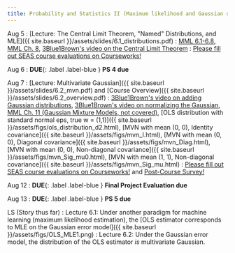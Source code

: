```yaml
---
title: Probability and Statistics II (Maximum likelihood and Gaussian distribution)
---
```

Aug 5
: [Lecture: The Central Limit Theorem, "Named" Distributions, and MLE]({{ site.baseurl }}/assets/slides/6.1_distributions.pdf)
    : [MML 6.1-6.8](https://mml-book.github.io/book/mml-book.pdf), [MML Ch. 8](https://mml-book.github.io/book/mml-book.pdf), [3Blue1Brown's video on the Central Limit Theorem](https://www.youtube.com/watch?v=zeJD6dqJ5lo&t=314s)
: [Please fill out SEAS course evaluations on Courseworks!](https://courseworks2.columbia.edu/courses/202683)


Aug 6
: **DUE**{: .label .label-blue } **PS 4 due**

Aug 7
: [Lecture: Multivariate Gaussian]({{ site.baseurl }}/assets/slides/6.2_mvn.pdf) and [Course Overview]({{ site.baseurl }}/assets/slides/6.2_overview.pdf)
    : [3Blue1Brown's video on adding Gaussian distributions](https://www.youtube.com/watch?v=d_qvLDhkg00), [3Blue1Brown's video on normalizing the Gaussian](https://www.youtube.com/watch?v=cy8r7WSuT1I&t=126s), [MML Ch. 11 (Gaussian Mixture Models, not covered)](https://mml-book.github.io/book/mml-book.pdf), [OLS distribution with standard normal eps, true w = (1,1)]({{ site.baseurl }}/assets/figs/ols_distribution_d2.html), [MVN with mean (0, 0), Identity covariance]({{ site.baseurl }}/assets/figs/mvn_I.html), [MVN with mean (0, 0), Diagonal covariance]({{ site.baseurl }}/assets/figs/mvn_Diag.html), [MVN with mean (0, 0), Non-diagonal covariance]({{ site.baseurl }}/assets/figs/mvn_Sig_mu0.html), [MVN with mean (1, 1), Non-diagonal covariance]({{ site.baseurl }}/assets/figs/mvn_Sig_mu.html)
: [Please fill out SEAS course evaluations on Courseworks!](https://courseworks2.columbia.edu/courses/202683) and [Post-Course Survey!](https://forms.gle/SRDktcbTXZKHXK4W7)

Aug 12
: **DUE**{: .label .label-blue } **Final Project Evaluation due**

Aug 13
: **DUE**{: .label .label-blue } **PS 5 due**

LS (Story thus far)
: Lecture 6.1: Under another paradigm for machine learning (maximum likelihood estimation), the [OLS estimator corresponds to MLE on the Gaussian error model]({{ site.baseurl }}/assets/figs/OLS_MLE1.png)
: Lecture 6.2: Under the Gaussian error model, the distribution of the OLS estimator *is* multivariate Gaussian.
